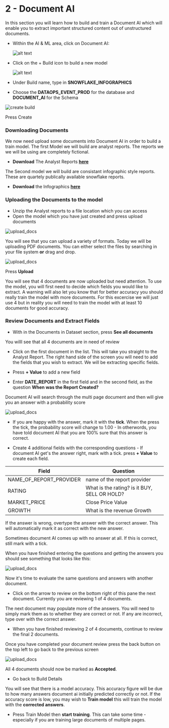 # 2 - Document AI

In this section you will learn how to build and train a Document AI which will enable you to extract important structured content out of unstructured documents.

- Within the AI & ML area, click on Document AI:

    ![alt text](assets/docai/D001.png)

- Click on the + Build icon to build a new model

    ![alt text](assets/docai/D002.png)

- Under Build name, type in **SNOWFLAKE_INFOGRAPHICS**

- Choose the **DATAOPS_EVENT_PROD** for the database and **DOCUMENT_AI** for the Schema

![create build](assets/docai/D003.png)

Press Create

### Downloading Documents

We now need upload some documents into Document AI in order to build a train model.  The first Model we will build are analyst reports.  The reports we we will be using are completely fictional.

- **Download** The Analyst Reports **<a href="assets/downloads/fake_docs.zip" download>here</a>**

The Second model we will build are consistant infographic style reports.  These are quartely publically available snowflake reports.

- **Download** the Infographics **<a href="assets/downloads/infographics.zip" download> here</a>**


### Uploading the Documents to the model
- Unzip the Analyst reports to a file location which you can access
- Open the model which you have just created and press upload documents

![upload_docs](assets/docai/D004.png)

You will see that you can upload a variety of formats.  Today we will be uploading PDF documents.  You can either select the files by searching in your file system **or** drag and drop.

![upload_docs](assets/docai/D005.png)


Press **Upload**

You will see that 4 documents are now uploaded but need attention.  To use the model, you will first need to decide which fields you would like to extract.  A warning will also let you know that for better accuracy you should really train the model with more documents.  For this excercise we will just use 4 but in reality you will need to train the model with at least 10 documents for good accuracy.

### Review Documents and Extract Fields

- With in the Documents in Dataset section, press **See all documents**

You willl see that all 4 documents are in need of review

- Click on the first document in the list.  This will take you straight to the Analyst Report.  The right hand side of the screen you will need to add the fields that you wish to extract.  We will be extracting specific fields.

- Press **+ Value** to add a new field

- Enter **DATE_REPORT** in the first field and in the second field, as the question **When was the Report Created?**

Document AI will search through the multi page document and then will give you an answer with a probability score

![upload_docs](assets/docai/D006.png)

- If you are happy with the answer, mark it with the **tick**.  When the press the tick, the probability score will change to 1.00 - In otherwords, you have told document AI that you are 100% sure that this answer is correct.

- Create 4 additional fields with the corresponding questions - If document AI get's the answer right, mark with a tick. press **+ Value** to create each field.

| Field    | Question |
| -------- | -------  |
| NAME_OF_REPORT_PROVIDER | name of the report provider   |
| RATING | What is the rating? is it BUY, SELL OR HOLD?     |
| MARKET_PRICE    | Close Price Value    |
| GROWTH   | What is the revenue Growth    |

If the answer is wrong, overtype the answer with the correct answer.  This will automatically mark it as correct with the new answer.

Sometimes document AI comes up with no answer at all.  If this is correct, still mark with a tick.

When you have finished entering the questions and getting the answers you should see something that looks like this:

![upload_docs](assets/docai/D007.png)

Now it's time to evaluate the same questions and answers with another document.

- Click on the arrow to review on the bottom right of this pane the next document.  Currently you are reviewing 1 of 4 documents.

The next document may populate more of the answers.  You will need to simply mark them as to whether they are correct or not.  If any are incorrect, type over with the correct answer.

- When you have finished reviewing 2 of 4 documents, continue to review the final 2 documents. 


Once you have completed your document review press the back button on the top left to go back to the previous screen

![upload_docs](assets/docai/D008.png)

All 4 documents should now be marked as **Accepted**. 

- Go back to Build Details

You will see that there is a model accuracy.  This accuracy figure will be due to how many answers document ai initially predicted correctly or not.  If the accuracy score is low, you may wish to **Train model** this will train the model with the **corrected answers**.

- Press Train Model then **start training**.  This can take some time - especially if you are training large documents of multiple pages.

